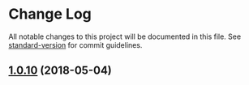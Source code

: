 # Change Log

All notable changes to this project will be documented in this file. See [standard-version](https://github.com/conventional-changelog/standard-version) for commit guidelines.

<a name="1.0.10"></a>
## [1.0.10](https://github.com/pqina/ngx-filepond/compare/1.0.3...1.0.10) (2018-05-04)
